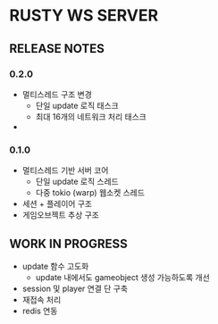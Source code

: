 # RUSTY WS SERVER

## RELEASE NOTES

### 0.2.0
- 멀티스레드 구조 변경
  - 단일 update 로직 태스크
  - 최대 16개의 네트워크 처리 태스크
- 

### 0.1.0
- 멀티스레드 기반 서버 코어
  - 단일 update 로직 스레드
  - 다중 tokio (warp) 웹소켓 스레드
- 세션 + 플레이어 구조
- 게임오브젝트 추상 구조

## WORK IN PROGRESS
- update 함수 고도화
  - update 내에서도 gameobject 생성 가능하도록 개선
- session 및 player 연결 단 구축
- 재접속 처리
- redis 연동